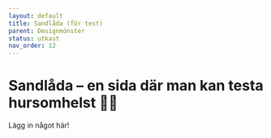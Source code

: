 ```yaml
---
layout: default
title: Sandlåda (för test)
parent: Designmönster
status: utkast
nav_order: 12
---
```


# Sandlåda – en sida där man kan testa hursomhelst 👩‍🎨

Lägg in något här!
